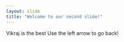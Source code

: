 ```yaml
---
layout: slide
title: "Welcome to our second slide!"
---
```

Vikraj is the best
Use the left arrow to go back!
